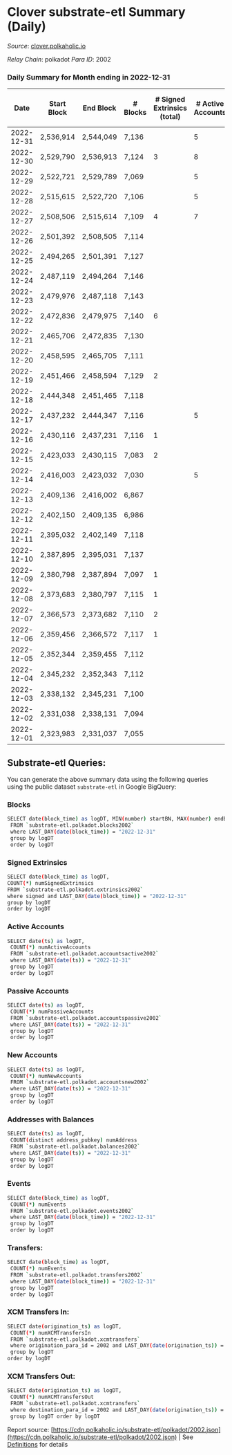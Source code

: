 # Clover substrate-etl Summary (Daily)

_Source_: [clover.polkaholic.io](https://clover.polkaholic.io)

*Relay Chain*: polkadot
*Para ID*: 2002



### Daily Summary for Month ending in 2022-12-31


| Date | Start Block | End Block | # Blocks | # Signed Extrinsics (total) | # Active Accounts | # Passive | # New | # Addresses with Balances | # Events | # Transfers | # XCM Transfers In | # XCM Transfers Out | Issues | 
| ---- | ----------- | --------- | -------- | --------------------------- | ----------------- | --------- | ----- | ------------------------- | -------- | ----------- | ------------------ | ------------------- | ------ |
| 2022-12-31 | 2,536,914 | 2,544,049 | 7,136 |  | 5 |  |  | 3,984 | 15,563 | 12 ($416.22) |   |   |  |
| 2022-12-30 | 2,529,790 | 2,536,913 | 7,124 | 3 | 8 |  |  | 3,984 | 15,765 | 29 ($3,969.66) |   |   |  |
| 2022-12-29 | 2,522,721 | 2,529,789 | 7,069 |  | 5 |  |  | 3,973 | 15,873 | 33 ($2,881.87) |   |   |  |
| 2022-12-28 | 2,515,615 | 2,522,720 | 7,106 |  | 5 |  |  | 3,965 | 15,904 | 25 ($11,126.58) |   |   |  |
| 2022-12-27 | 2,508,506 | 2,515,614 | 7,109 | 4 | 7 |  |  | 3,963 | 15,746 | 27 ($1,648.76) |   | 1 ($1.97) |  |
| 2022-12-26 | 2,501,392 | 2,508,505 | 7,114 |  |  |  |  | 3,963 | 15,522 | 21 ($633.29) |   |   |  |
| 2022-12-25 | 2,494,265 | 2,501,391 | 7,127 |  |  |  |  |  | 15,775 | 17 ($3,548.34) |   |   |  |
| 2022-12-24 | 2,487,119 | 2,494,264 | 7,146 |  |  |  |  |  | 15,482 | 6 ($42.77) |   |   |  |
| 2022-12-23 | 2,479,976 | 2,487,118 | 7,143 |  |  |  |  |  | 15,686 | 17 ($3,295.24) |   |   |  |
| 2022-12-22 | 2,472,836 | 2,479,975 | 7,140 | 6 |  |  |  |  | 15,847 | 21 ($130.65) |   |   |  |
| 2022-12-21 | 2,465,706 | 2,472,835 | 7,130 |  |  |  |  |  | 15,719 | 11 ($162.32) |   |   |  |
| 2022-12-20 | 2,458,595 | 2,465,705 | 7,111 |  |  |  |  |  | 15,739 | 10 ($233.26) |   |   |  |
| 2022-12-19 | 2,451,466 | 2,458,594 | 7,129 | 2 |  |  |  |  | 15,867 | 18 ($11,862.02) |   |   |  |
| 2022-12-18 | 2,444,348 | 2,451,465 | 7,118 |  |  |  |  |  | 16,098 | 47 ($6,050.01) |   |   |  |
| 2022-12-17 | 2,437,232 | 2,444,347 | 7,116 |  | 5 |  |  | 3,951 | 15,831 | 15 ($3,200.64) |   |   |  |
| 2022-12-16 | 2,430,116 | 2,437,231 | 7,116 | 1 |  |  |  | 3,950 | 16,176 | 33 ($2,916.61) |   |   |  |
| 2022-12-15 | 2,423,033 | 2,430,115 | 7,083 | 2 |  |  |  |  | 15,702 | 25 ($168,352.88) |   |   |  |
| 2022-12-14 | 2,416,003 | 2,423,032 | 7,030 |  | 5 |  |  | 3,947 | 15,451 | 11 ($713.04) |   |   |  |
| 2022-12-13 | 2,409,136 | 2,416,002 | 6,867 |  |  |  |  | 3,946 | 15,775 | 41 ($48,105.66) |   |   |  |
| 2022-12-12 | 2,402,150 | 2,409,135 | 6,986 |  |  |  |  |  | 15,762 | 35 ($4,165.91) |   |   |  |
| 2022-12-11 | 2,395,032 | 2,402,149 | 7,118 |  |  |  |  |  | 16,354 | 28 ($2,480.01) |   |   |  |
| 2022-12-10 | 2,387,895 | 2,395,031 | 7,137 |  |  |  |  |  | 15,598 | 15 ($187.85) |   |   |  |
| 2022-12-09 | 2,380,798 | 2,387,894 | 7,097 | 1 |  |  |  |  | 15,698 | 27 ($1,814.47) |   | 1 ($0.42) |  |
| 2022-12-08 | 2,373,683 | 2,380,797 | 7,115 | 1 |  |  |  | 3,929 | 15,894 | 31 ($2,840.24) |   | 1 ($0.38) |  |
| 2022-12-07 | 2,366,573 | 2,373,682 | 7,110 | 2 |  |  |  |  | 15,883 | 33 ($92,988.32) |   |   |  |
| 2022-12-06 | 2,359,456 | 2,366,572 | 7,117 | 1 |  |  |  |  | 16,103 | 53 ($535.65) |   |   |  |
| 2022-12-05 | 2,352,344 | 2,359,455 | 7,112 |  |  |  |  |  | 15,915 | 32 ($1,710.36) |   |   |  |
| 2022-12-04 | 2,345,232 | 2,352,343 | 7,112 |  |  |  |  |  | 15,119 | 24 ($491.54) |   |   |  |
| 2022-12-03 | 2,338,132 | 2,345,231 | 7,100 |  |  |  |  |  | 16,109 | 55 ($2,770.81) |   |   |  |
| 2022-12-02 | 2,331,038 | 2,338,131 | 7,094 |  |  |  |  |  | 16,159 | 69 ($2,052.94) |   |   |  |
| 2022-12-01 | 2,323,983 | 2,331,037 | 7,055 |  |  |  |  |  | 15,921 | 31 ($130.43) |   |   |  |

## Substrate-etl Queries:
You can generate the above summary data using the following queries using the public dataset `substrate-etl` in Google BigQuery:

### Blocks
```bash
SELECT date(block_time) as logDT, MIN(number) startBN, MAX(number) endBN, COUNT(*) numBlocks 
 FROM `substrate-etl.polkadot.blocks2002`  
 where LAST_DAY(date(block_time)) = "2022-12-31" 
 group by logDT 
 order by logDT
```

### Signed Extrinsics
```bash
SELECT date(block_time) as logDT, 
COUNT(*) numSignedExtrinsics 
FROM `substrate-etl.polkadot.extrinsics2002`  
where signed and LAST_DAY(date(block_time)) = "2022-12-31" 
group by logDT 
order by logDT
```

### Active Accounts
```bash
SELECT date(ts) as logDT, 
 COUNT(*) numActiveAccounts 
 FROM `substrate-etl.polkadot.accountsactive2002` 
 where LAST_DAY(date(ts)) = "2022-12-31" 
 group by logDT 
 order by logDT
```

### Passive Accounts
```bash
SELECT date(ts) as logDT, 
 COUNT(*) numPassiveAccounts 
 FROM `substrate-etl.polkadot.accountspassive2002` 
 where LAST_DAY(date(ts)) = "2022-12-31" 
 group by logDT 
 order by logDT
```

### New Accounts
```bash
SELECT date(ts) as logDT, 
 COUNT(*) numNewAccounts 
 FROM `substrate-etl.polkadot.accountsnew2002` 
 where LAST_DAY(date(ts)) = "2022-12-31" 
 group by logDT
 order by logDT
```

### Addresses with Balances
```bash
SELECT date(ts) as logDT,
 COUNT(distinct address_pubkey) numAddress 
 FROM `substrate-etl.polkadot.balances2002` 
 where LAST_DAY(date(ts)) = "2022-12-31" 
 group by logDT 
 order by logDT
```

### Events
```bash
SELECT date(block_time) as logDT, 
 COUNT(*) numEvents 
 FROM `substrate-etl.polkadot.events2002` 
 where LAST_DAY(date(block_time)) = "2022-12-31" 
 group by logDT 
 order by logDT
```

### Transfers:
```bash
SELECT date(block_time) as logDT, 
 COUNT(*) numEvents 
 FROM `substrate-etl.polkadot.transfers2002` 
 where LAST_DAY(date(block_time)) = "2022-12-31" 
 group by logDT 
 order by logDT
```

### XCM Transfers In:
```bash
SELECT date(origination_ts) as logDT, 
 COUNT(*) numXCMTransfersIn 
 FROM `substrate-etl.polkadot.xcmtransfers` 
 where origination_para_id = 2002 and LAST_DAY(date(origination_ts)) = "2022-12-31" 
 group by logDT 
order by logDT
```

### XCM Transfers Out:
```bash
SELECT date(origination_ts) as logDT, 
 COUNT(*) numXCMTransfersOut 
 FROM `substrate-etl.polkadot.xcmtransfers` 
 where destination_para_id = 2002 and LAST_DAY(date(origination_ts)) = "2022-12-31" 
 group by logDT order by logDT
```


Report source: [https://cdn.polkaholic.io/substrate-etl/polkadot/2002.json](https://cdn.polkaholic.io/substrate-etl/polkadot/2002.json) | See [Definitions](/DEFINITIONS.md) for details
